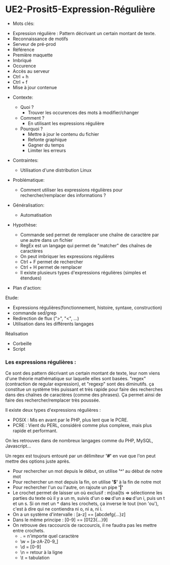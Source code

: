 # UE2-Prosit5-Expression-Régulière 

* Mots clés:
- Expression régulière :  Pattern décrivant un certain montant de texte.
- Reconnaissance de motifs
- Serveur de pré-prod
- Référence
- Première maquette
- Imbriqué
- Occurence
- Accès au serveur
- Ctrl + h
- Ctrl + f
- Mise à jour contenue

* Contexte:
  * Quoi ?
    - Trouver les occurences des mots à modifier/changer
  * Comment ?
    - En utilisant les expressions régulière
  * Pourquoi ?
    - Mettre à jour le contenu du fichier
    - Refonte graphique
    - Gagner du temps
    - Limiter les erreurs
    
* Contraintes:
  - Utilisation d'une distribution Linux

* Problématique:
  - Comment utiliser les expressions régulières pour rechercher/remplacer des informations ?

* Généralisation:
  - Automatisation

* Hypothèse:
  - Commande sed permet de remplacer une chaîne de caractère par une autre dans un fichier
  - RegEx est un langage qui permet de "matcher" des chaînes de caractères
  - On peut imbriquer les expressions régulières
  - Ctrl + F permet de rechercher
  - Ctrl + H permet de remplacer
  - Il existe plusieurs types d'expressions régulières (simples et étendues)
 
* Plan d'action:

Etude:
  - Expressions régulières(fonctionnement, histoire, syntaxe, construction)
  - commande sed/grep
  - Redirection de flux (">", "<", ...)
  - Utilisation dans les différents langages
  
Réalisation
  - Corbeille
  - Script

### **Les expressions régulières :**

Ce sont des pattern décrivant un certain montant de texte, leur nom viens d'une théorie mathématique sur laquelle elles sont basées. 
"regex" (contraction de regular expression), et "regexp" sont des diminutifs.
ça constitue un système très puissant et très rapide pour faire des recherches dans des chaînes de caractères (comme des phrases). Ça permet ainsi de faire des rechercher/remplacer très poussée.

Il existe deux types d'expressions régulières :

* POSIX : Mis en avant par le PHP, plus lent que le PCRE.
* PCRE : Vient du PERL, considéré comme plus complexe, mais plus rapide et performant.

On les retrouves dans de nombreux langages comme du PHP, MySQL, Javascript...

Un regex est toujours entouré par un délimiteur **'#'** en vue que l'on peut mettre des options juste après.

* Pour rechercher un mot depuis le début, on utilise **'^'** au début de notre mot
* Pour rechercher un mot depuis la fin, on utilise **'$'** à la fin de notre mot
* Pour rechercher l'un ou l'autre, on rajoute un pipe **'|'**
* Le crochet permet de laisser un où exclusif : m[oai]ts => sélectionne les parties du texte où il y a un m, suivis d'un o **ou** d'un a **ou** d'un i, puis un t et un s. Si on met un **^** dans les crochets, ça inverse le tout (non 'ou'), c'est à dire qui ne contiendra ni o, ni a, ni i.
* On a un système d'intervalle : [a-z] == [abcdefg{...}z]
* Dans le même principe : [0-9] == [0123{...}9]
* On retrouve des raccourcis de raccourcis, il ne faudra pas les mettre entre crochets.
	* . = n'importe quel caractère
	* \w = [a-zA-Z0-9_]
	* \d = [0-9]
	* \n = retour à la ligne
	* \t = tabulation



